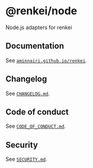 # @renkei/node

Node.js adapters for renkei

## Documentation

See [`aminnairi.github.io/renkei`](https://aminnairi.github.io/renkei).

## Changelog

See [`CHANGELOG.md`](./CHANGELOG.md).

## Code of conduct

See [`CODE_OF_CONDUCT.md`](./CODE_OF_CONDUCT.md).

## Security

See [`SECURITY.md`](./SECURITY.md).